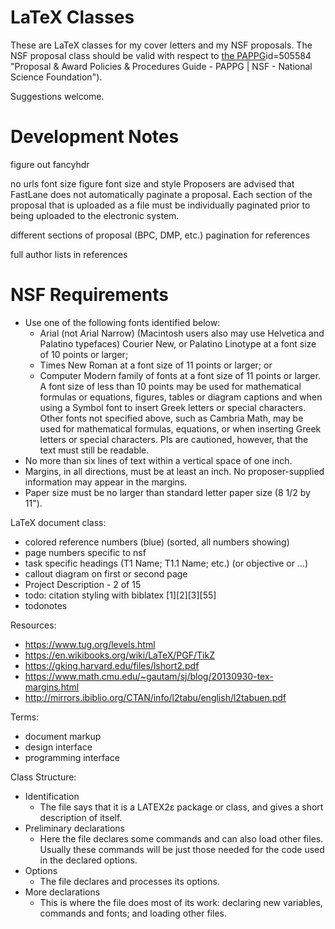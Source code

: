 # LaTeX Classes

These are LaTeX classes for my cover letters and my NSF proposals. The NSF proposal class should be valid with respect to [the PAPPG](https://www.nsf.gov/funding/pgm_summ.jsp?%3Cbr%3Eplms)id=505584 "Proposal & Award Policies & Procedures Guide - PAPPG | NSF - National Science Foundation").

Suggestions welcome.

# Development Notes

figure out fancyhdr

no urls
font size
figure font size and style
Proposers are advised that FastLane does not automatically paginate a proposal. Each section of the proposal that is uploaded as a file must be individually paginated prior to being uploaded to the electronic system.

different sections of proposal (BPC, DMP, etc.)
pagination for references

full author lists in references

# NSF Requirements

- Use one of the following fonts identified below:
    - Arial (not Arial Narrow) (Macintosh users also may use Helvetica and Palatino typefaces) Courier New, or Palatino Linotype at a font size of 10 points or larger;
    - Times New Roman at a font size of 11 points or larger; or
    - Computer Modern family of fonts at a font size of 11 points or larger.
    A font size of less than 10 points may be used for mathematical formulas or equations, figures, tables or diagram captions and when using a Symbol font to insert Greek letters or special characters. Other fonts not specified above, such as Cambria Math, may be used for mathematical formulas, equations, or when inserting Greek letters or special characters. PIs are cautioned, however, that the text must still be readable.
- No more than six lines of text within a vertical space of one inch.
- Margins, in all directions, must be at least an inch. No proposer-supplied information may appear in the margins.
- Paper size must be no larger than standard letter paper size (8 1/2 by 11").

LaTeX document class:

- colored reference numbers (blue) (sorted, all numbers showing)
- page numbers specific to nsf
- task specific headings (T1   Name; T1.1   Name; etc.) (or objective or ...)
- callout diagram on first or second page
- Project Description - 2 of 15
- todo: citation styling with biblatex [1][2][3][55]
- todonotes

Resources:

- https://www.tug.org/levels.html
- https://en.wikibooks.org/wiki/LaTeX/PGF/TikZ
- https://gking.harvard.edu/files/lshort2.pdf
- https://www.math.cmu.edu/~gautam/sj/blog/20130930-tex-margins.html
- http://mirrors.ibiblio.org/CTAN/info/l2tabu/english/l2tabuen.pdf

Terms:

- document markup
- design interface
- programming interface

Class Structure:

- Identification
    + The file says that it is a LATEX2ε package or class, and gives a short description of itself.
- Preliminary declarations
    + Here the file declares some commands and can also load other files.  Usually these commands will be just those needed for the code used in the declared options.
- Options
    + The file declares and processes its options.
- More declarations
    + This is where the file does most of its work: declaring new variables, commands and fonts; and loading other files.
